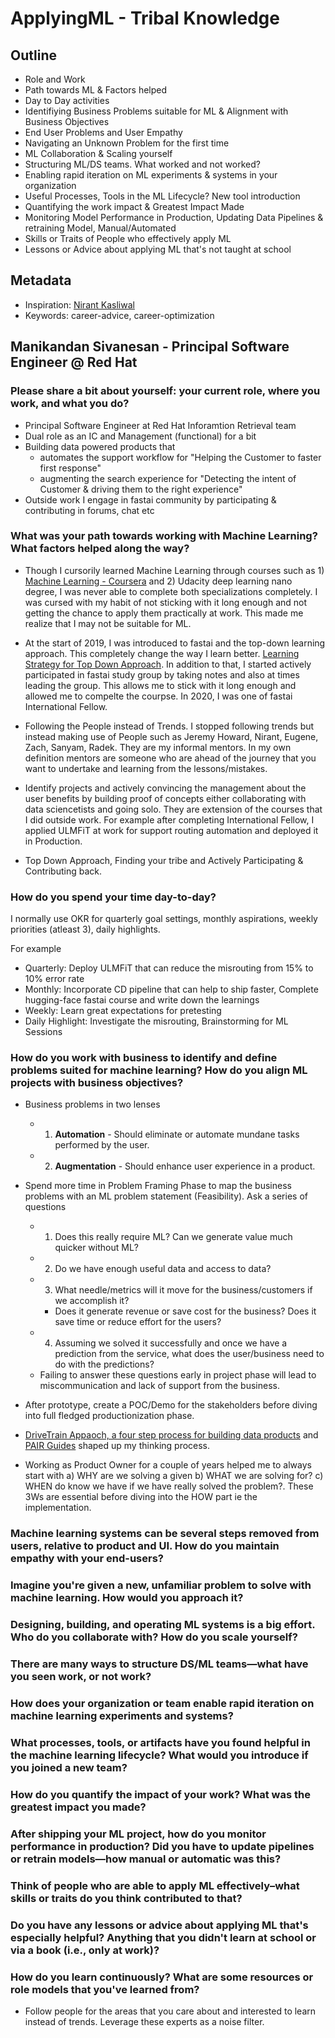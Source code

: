 
# ApplyingML - Tribal Knowledge

## Outline

- Role and Work
- Path towards ML & Factors helped
- Day to Day activities
- Identifiying Business Problems suitable for ML & Alignment with Business Objectives
- End User Problems and User Empathy
- Navigating an Unknown Problem for the first time
- ML Collaboration & Scaling yourself
- Structuring ML/DS teams. What worked and not worked?
- Enabling rapid iteration on ML experiments & systems in your organization
- Useful Processes, Tools in the ML Lifecycle? New tool introduction
- Quantifying the work impact & Greatest Impact Made
- Monitoring Model Performance in Production, Updating Data Pipelines & retraining Model, Manual/Automated
- Skills or Traits of People who effectively apply ML
- Lessons or Advice about applying ML that's not taught at school

## Metadata

- Inspiration: [Nirant Kasliwal](https://applyingml.com/mentors/nirant-kasliwal/)
- Keywords: career-advice, career-optimization

## Manikandan Sivanesan - Principal Software Engineer @ Red Hat

### Please share a bit about yourself: your current role, where you work, and what you do?

- Principal Software Engineer at Red Hat Inforamtion Retrieval team
- Dual role as an IC and Management (functional) for a bit
- Building data powered products that
  - automates the support workflow for "Helping the Customer to faster first response"
  - augmenting the search experience for "Detecting the intent of Customer & driving them to the right experience"
- Outside work I engage in fastai community by participating & contributing in forums, chat etc

### What was your path towards working with Machine Learning? What factors helped along the way?

- Though I cursorily learned Machine Learning through courses such as 1) [Machine Learning - Coursera](https://www.coursera.org/specializations/machine-learning) and 2) Udacity deep learning nano degree, I was never able to complete both specializations completely. I was cursed with my habit of not sticking with it long enough and not getting the chance to apply them practically at work. This made me realize that I may not be suitable for ML.

- At the start of 2019, I was introduced to fastai and the top-down learning approach. This completely change the way I learn better. [Learning Strategy for Top Down Approach](https://forums.fast.ai/t/learning-strategy-for-top-down-approach). In addition to that, I started actively participated in fastai study group by taking notes and also at times leading the group. This allows me to stick with it long enough and allowed me to compelte the courpse. In 2020, I was one of fastai International Fellow.

- Following the People instead of Trends. I stopped following trends but instead making use of People such as Jeremy Howard, Nirant, Eugene, Zach, Sanyam, Radek. They are my informal mentors. In my own definition mentors are someone who are ahead of the journey that you want to undertake and learning from the lessons/mistakes.  

- Identify projects and actively convincing the management about the user benefits by building proof of concepts either collaborating with data sciencetists and going solo. They are extension of the courses that I did outside work. For example after completing International Fellow, I applied ULMFiT at work for support routing automation and deployed it in Production.  

- Top Down Approach, Finding your tribe and Actively Participating & Contributing back.

### How do you spend your time day-to-day?

I normally use OKR for quarterly goal settings, monthly aspirations, weekly priorities (atleast 3), daily highlights.

For example

- Quarterly: Deploy ULMFiT that can reduce the misrouting from 15% to 10% error rate
- Monthly: Incorporate CD pipeline that can help to ship faster, Complete hugging-face fastai course and write down the learnings
- Weekly: Learn great expectations for pretesting
- Daily Highlight: Investigate the misrouting, Brainstorming for ML Sessions

### How do you work with business to identify and define problems suited for machine learning? How do you align ML projects with business objectives?

- Business problems in two lenses
  - 1. **Automation** - Should eliminate or automate mundane tasks performed by the user.
  - 2. **Augmentation** - Should enhance user experience in a product.
- Spend more time in Problem Framing Phase to map the business problems with an ML problem statement (Feasibility). Ask a series of questions
  - 1) Does this really require ML? Can we generate value much quicker without ML?
  - 2) Do we have enough useful data and access to data?
  - 3) What needle/metrics will it move for the business/customers if we accomplish it?
    - Does it generate revenue or save cost for the business? Does it save time or reduce effort for the users?
  - 4) Assuming we solved it successfully and once we have a prediction from the service, what does the user/business need to do with the predictions?
  - Failing to answer these questions early in project phase will lead to miscommunication and lack of support from the business.
- After prototype, create a POC/Demo for the stakeholders before diving into full fledged productionization phase.

- [DriveTrain Appaoch, a four step process for building data products](https://www.oreilly.com/radar/drivetrain-approach-data-products/) and [PAIR Guides](https://pair.withgoogle.com/guidebook/) shaped up my thinking process.
- Working as Product Owner for a couple of years helped me to always start with a) WHY are we solving a given b) WHAT we are solving for? c) WHEN do know we have if we have really solved the problem?. These 3Ws are essential before diving into the HOW part ie the implementation.

### Machine learning systems can be several steps removed from users, relative to product and UI. How do you maintain empathy with your end-users?

### Imagine you're given a new, unfamiliar problem to solve with machine learning. How would you approach it?

### Designing, building, and operating ML systems is a big effort. Who do you collaborate with? How do you scale yourself?

### There are many ways to structure DS/ML teams—what have you seen work, or not work?

### How does your organization or team enable rapid iteration on machine learning experiments and systems?

### What processes, tools, or artifacts have you found helpful in the machine learning lifecycle? What would you introduce if you joined a new team?

### How do you quantify the impact of your work? What was the greatest impact you made?

### After shipping your ML project, how do you monitor performance in production? Did you have to update pipelines or retrain models—how manual or automatic was this?

### Think of people who are able to apply ML effectively–what skills or traits do you think contributed to that?

### Do you have any lessons or advice about applying ML that's especially helpful? Anything that you didn't learn at school or via a book (i.e., only at work)?

### How do you learn continuously? What are some resources or role models that you've learned from?

- Follow people for the areas that you care about and interested to learn instead of trends. Leverage these experts as a noise filter.